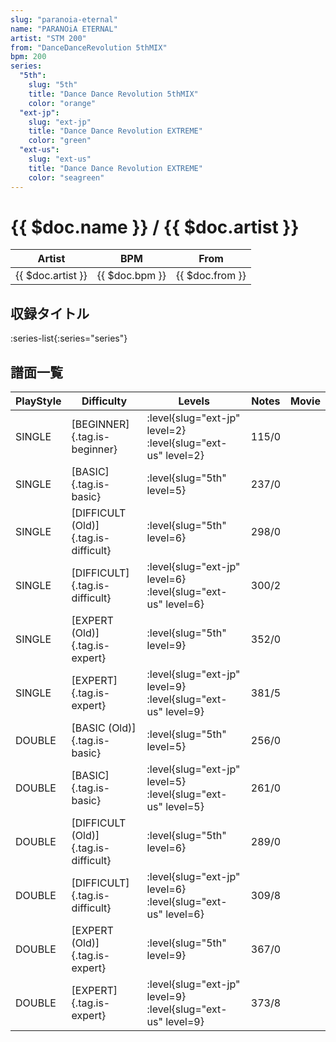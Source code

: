 ```yaml
---
slug: "paranoia-eternal"
name: "PARANOiA ETERNAL"
artist: "STM 200"
from: "DanceDanceRevolution 5thMIX"
bpm: 200
series:
  "5th":
    slug: "5th"
    title: "Dance Dance Revolution 5thMIX"
    color: "orange"
  "ext-jp":
    slug: "ext-jp"
    title: "Dance Dance Revolution EXTREME"
    color: "green"
  "ext-us":
    slug: "ext-us"
    title: "Dance Dance Revolution EXTREME"
    color: "seagreen"
---
```


# {{ $doc.name }} / {{ $doc.artist }}

|Artist|BPM|From|
|------|---|----|
|{{ $doc.artist }}|{{ $doc.bpm }}|{{ $doc.from }}|

## 収録タイトル

:series-list{:series="series"}

## 譜面一覧

|PlayStyle|Difficulty|Levels|Notes|Movie|
|---------|----------|------|-----|-----|
|SINGLE|[BEGINNER]{.tag.is-beginner}|:level{slug="ext-jp" level=2} :level{slug="ext-us" level=2}|115/0||
|SINGLE|[BASIC]{.tag.is-basic}|:level{slug="5th" level=5}|237/0||
|SINGLE|[DIFFICULT (Old)]{.tag.is-difficult}|:level{slug="5th" level=6}|298/0||
|SINGLE|[DIFFICULT]{.tag.is-difficult}|:level{slug="ext-jp" level=6} :level{slug="ext-us" level=6}|300/2||
|SINGLE|[EXPERT (Old)]{.tag.is-expert}|:level{slug="5th" level=9}|352/0||
|SINGLE|[EXPERT]{.tag.is-expert}|:level{slug="ext-jp" level=9} :level{slug="ext-us" level=9}|381/5||
|DOUBLE|[BASIC (Old)]{.tag.is-basic}|:level{slug="5th" level=5}|256/0||
|DOUBLE|[BASIC]{.tag.is-basic}|:level{slug="ext-jp" level=5} :level{slug="ext-us" level=5}|261/0||
|DOUBLE|[DIFFICULT (Old)]{.tag.is-difficult}|:level{slug="5th" level=6}|289/0||
|DOUBLE|[DIFFICULT]{.tag.is-difficult}|:level{slug="ext-jp" level=6} :level{slug="ext-us" level=6}|309/8||
|DOUBLE|[EXPERT (Old)]{.tag.is-expert}|:level{slug="5th" level=9}|367/0||
|DOUBLE|[EXPERT]{.tag.is-expert}|:level{slug="ext-jp" level=9} :level{slug="ext-us" level=9}|373/8||
